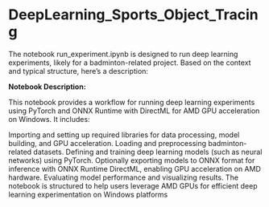 # DeepLearning_Sports_Object_Tracing

The notebook run_experiment.ipynb is designed to run deep learning experiments, likely for a badminton-related project. Based on the context and typical structure, here’s a description:

**Notebook Description:**

This notebook provides a workflow for running deep learning experiments using PyTorch and ONNX Runtime with DirectML for AMD GPU acceleration on Windows. It includes:

Importing and setting up required libraries for data processing, model building, and GPU acceleration.
Loading and preprocessing badminton-related datasets.
Defining and training deep learning models (such as neural networks) using PyTorch.
Optionally exporting models to ONNX format for inference with ONNX Runtime DirectML, enabling GPU acceleration on AMD hardware.
Evaluating model performance and visualizing results.
The notebook is structured to help users leverage AMD GPUs for efficient deep learning experimentation on Windows platforms
